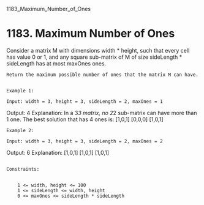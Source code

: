 1183_Maximum_Number_of_Ones
# 1183. Maximum Number of Ones

Consider a matrix M with dimensions width * height, such that every
        cell has value 0 or 1, and any square sub-matrix
        of M of size sideLength * sideLength has at most maxOnes ones.
    

    Return the maximum possible number of ones that the matrix M can have.

     
    Example 1:

    Input: width = 3, height = 3, sideLength = 2, maxOnes = 1
Output: 4
Explanation:
In a 3*3 matrix, no 2*2 sub-matrix can have more than 1 one.
The best solution that has 4 ones is:
[1,0,1]
[0,0,0]
[1,0,1]

    Example 2:

    Input: width = 3, height = 3, sideLength = 2, maxOnes = 2
Output: 6
Explanation:
[1,0,1]
[1,0,1]
[1,0,1]

     
    Constraints:

    
        1 <= width, height <= 100
        1 <= sideLength <= width, height
        0 <= maxOnes <= sideLength * sideLength